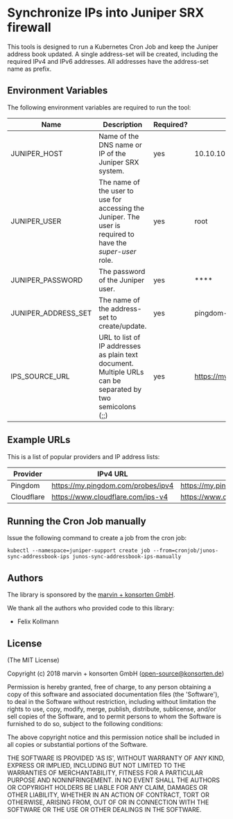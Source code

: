 # Synchronize IPs into Juniper SRX firewall

This tools is designed to run a Kubernetes Cron Job and keep the Juniper address book updated. A single address-set will be created, including the required IPv4 and IPv6 addresses. All addresses have the address-set name as prefix.

## Environment Variables

The following environment variables are required to run the tool:

| Name | Description | Required? | Example |
| --- | --- | ---| --- |
| JUNIPER_HOST | Name of the DNS name or IP of the Juniper SRX system. | yes | 10.10.10.1 |
| JUNIPER_USER | The name of the user to use for accessing the Juniper. The user is required to have the *super-user* role. | yes | root |
| JUNIPER_PASSWORD | The password of the Juniper user. | yes | **** |
| JUNIPER_ADDRESS_SET | The name of the address-set to create/update. | yes | pingdom-probe-servers |
| IPS_SOURCE_URL | URL to list of IP addresses as plain text document. Multiple URLs can be separated by two semicolons (;;) | yes | https://my.pingdom.com/probes/ipv4 |

## Example URLs

This is a list of popular providers and IP address lists:

| Provider | IPv4 URL | IPv6 URL |
| --- | --- | --- |
| Pingdom | https://my.pingdom.com/probes/ipv4 | https://my.pingdom.com/probes/ipv6 |
| Cloudflare | https://www.cloudflare.com/ips-v4 | https://www.cloudflare.com/ips-v6 |

## Running the Cron Job manually

Issue the following command to create a job from the cron job:

```
kubectl --namespace=juniper-support create job --from=cronjob/junos-sync-addressbook-ips junos-sync-addressbook-ips-manually
```

## Authors

The library is sponsored by the [marvin + konsorten GmbH](http://www.konsorten.de).

We thank all the authors who provided code to this library:

* Felix Kollmann

## License

(The MIT License)

Copyright (c) 2018 marvin + konsorten GmbH (open-source@konsorten.de)

Permission is hereby granted, free of charge, to any person obtaining a copy of this software and associated documentation files (the 'Software'), to deal in the Software without restriction, including without limitation the rights to use, copy, modify, merge, publish, distribute, sublicense, and/or sell copies of the Software, and to permit persons to whom the Software is furnished to do so, subject to the following conditions:

The above copyright notice and this permission notice shall be included in all copies or substantial portions of the Software.

THE SOFTWARE IS PROVIDED 'AS IS', WITHOUT WARRANTY OF ANY KIND, EXPRESS OR IMPLIED, INCLUDING BUT NOT LIMITED TO THE WARRANTIES OF MERCHANTABILITY, FITNESS FOR A PARTICULAR PURPOSE AND NONINFRINGEMENT. IN NO EVENT SHALL THE AUTHORS OR COPYRIGHT HOLDERS BE LIABLE FOR ANY CLAIM, DAMAGES OR OTHER LIABILITY, WHETHER IN AN ACTION OF CONTRACT, TORT OR OTHERWISE, ARISING FROM, OUT OF OR IN CONNECTION WITH THE SOFTWARE OR THE USE OR OTHER DEALINGS IN THE SOFTWARE.
